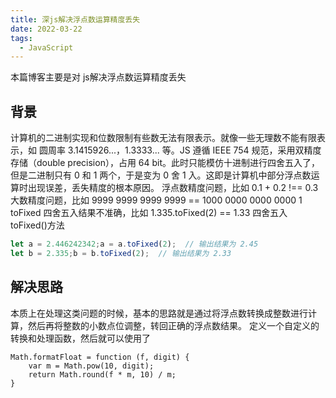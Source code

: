 ```yaml
---
title: 深js解决浮点数运算精度丢失
date: 2022-03-22
tags:
  - JavaScript
---
```

本篇博客主要是对 js解决浮点数运算精度丢失

<!-- more -->

## 背景

计算机的二进制实现和位数限制有些数无法有限表示。就像一些无理数不能有限表示，如 圆周率 3.1415926...，1.3333... 等。JS 遵循 IEEE 754 规范，采用双精度存储（double precision），占用 64 bit。此时只能模仿十进制进行四舍五入了，但是二进制只有 0 和 1 两个，于是变为 0 舍 1 入。这即是计算机中部分浮点数运算时出现误差，丢失精度的根本原因。
浮点数精度问题，比如 0.1 + 0.2 !== 0.3
大数精度问题，比如 9999 9999 9999 9999 == 1000 0000 0000 0000 1
toFixed 四舍五入结果不准确，比如 1.335.toFixed(2) == 1.33
四舍五入 toFixed()方法

```javascript
let a = 2.446242342;a = a.toFixed(2);  // 输出结果为 2.45
let b = 2.335;b = b.toFixed(2);  // 输出结果为 2.33
```

## 解决思路

本质上在处理这类问题的时候，基本的思路就是通过将浮点数转换成整数进行计算，然后再将整数的小数点位调整，转回正确的浮点数结果。
定义一个自定义的转换和处理函数，然后就可以使用了

```
Math.formatFloat = function (f, digit) {
    var m = Math.pow(10, digit);
    return Math.round(f * m, 10) / m;
}
```
